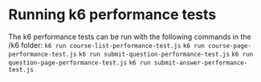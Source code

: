 # Running k6 performance tests

The k6 performance tests can be run with the following commands in the /k6 folder:
`k6 run course-list-performance-test.js`
`k6 run course-page-performance-test.js`
`k6 run submit-question-performance-test.js`
`k6 run question-page-performance-test.js`
`k6 run submit-answer-performance-test.js`